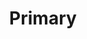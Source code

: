 ---
layout: firm_page
title: "Primary"
id: "primary.vc"
permalink: "/primaryprimary.vc/"
website: "https://www.primary.vc"
offices: "New York City (United States)"
investment_stages: "Pre-Seed, Seed, Series A"
portfolio_companies: "Jet, Chief, Mirror, K Health, Noom, Latch, Alloy, Alma, Electric, Perry Health, Marker Learning, Black Crow AI, Etched, Slice, Vestwell"
portfolio_link: "https://www.primary.vc/portfolio"
investment_markets: "Enterprise and SMB SaaS, Industrials, supply chain, vertical applications, Consumer, Fintech, Healthcare, Infrastructure & Cyber, Frontier Tech"
founded_year: "2015"
description: "Primary is a seed-stage venture capital firm focused on NYC startups. They offer a unique approach with a large portfolio impact team providing extensive operational support to founders."
linkedin: "https://www.linkedin.com/company/primary-venture-partners/"
twitter: "https://twitter.com/PrimaryVC"
instagram: "https://www.instagram.com/primaryventures/"
team_page: "https://www.primary.vc/people"
investor_type: "Venture Capital"
crunchbase: ""
pitchbook: ""

# SEO Optimization
meta_title: "Primary - VC Firm - projectstartups.com"
meta_description: "Primary, Primary is a seed-stage venture capital firm focused on NYC startups. They offer a unique approach with a large portfolio impact team providing extens..."
meta_keywords: "Primary, Enterprise and SMB SaaS, Industrials, supply chain, vertical applications, Consumer, Fintech, Healthcare, Infrastructure & Cyber, Frontier Tech, VC firm, venture capital, startup investor, projectstartups.com"
canonical_url: "https://vc.projectstartups.com/primaryprimary.vc/"
---